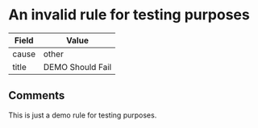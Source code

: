 # An invalid rule for testing purposes

| Field       | Value |
| ----------- | ----- |
| cause       | other |
| title       | DEMO Should Fail |

## Comments

This is just a demo rule for testing purposes.